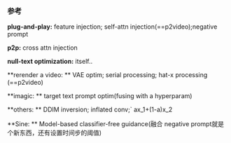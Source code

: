 ### 参考

**plug-and-play:** feature injection; self-attn injection(==p2video);negative prompt

**p2p:** cross attn injection

**null-text optimization:** itself..

**rerender a video: ** VAE optim; serial processing; hat-x processing (==p2video)

**imagic: ** target text prompt optim(fusing with a hyperparam)

**others: ** DDIM inversion; inflated conv;` ax_1+(1-a)x_2

**Sine: ** Model-based classifier-free guidance(融合 negative prompt就是个新东西，还有设置时间步的阈值)
